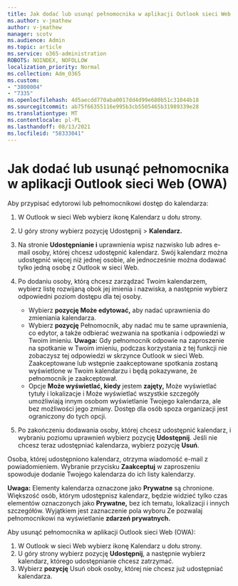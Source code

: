 ```yaml
---
title: Jak dodać lub usunąć pełnomocnika w aplikacji Outlook sieci Web (OWA)
ms.author: v-jmathew
author: v-jmathew
manager: scotv
ms.audience: Admin
ms.topic: article
ms.service: o365-administration
ROBOTS: NOINDEX, NOFOLLOW
localization_priority: Normal
ms.collection: Adm_O365
ms.custom:
- "3800004"
- "7335"
ms.openlocfilehash: 4d5aecdd770aba0017dd4d99e680b51c31044b18
ms.sourcegitcommit: ab75f66355116e995b3cb5505465b31989339e28
ms.translationtype: MT
ms.contentlocale: pl-PL
ms.lasthandoff: 08/13/2021
ms.locfileid: "58333041"
---
```

# <a name="how-to-add-or-remove-a-delegate-in-outlook-on-the-web-owa"></a>Jak dodać lub usunąć pełnomocnika w aplikacji Outlook sieci Web (OWA)

Aby przypisać edytorowi lub pełnomocnikowi dostęp do kalendarza:

1. W Outlook w sieci Web wybierz ikonę Kalendarz u dołu strony.
2. U góry strony wybierz pozycję Udostępnij > **Kalendarz.**
3. Na stronie **Udostępnianie i** uprawnienia wpisz nazwisko lub adres e-mail osoby, której chcesz udostępnić kalendarz. Swój kalendarz można udostępnić więcej niż jednej osobie, ale jednocześnie można dodawać tylko jedną osobę z Outlook w sieci Web.
4. Po dodaniu osoby, którą chcesz zarządzać Twoim kalendarzem, wybierz listę rozwijaną obok jej imienia i nazwiska, a następnie wybierz odpowiedni poziom dostępu dla tej osoby.

    - Wybierz **pozycję Może edytować,** aby nadać uprawnienia do zmieniania kalendarza.
    - Wybierz **pozycję** Pełnomocnik, aby nadać mu te same uprawnienia, co edytor, a także odbierać wezwania na spotkania i odpowiedzi w Twoim imieniu.
    **Uwaga:** Gdy pełnomocnik odpowie na zaproszenie na spotkanie w Twoim imieniu, podczas korzystania z tej funkcji nie zobaczysz tej odpowiedzi w skrzynce Outlook w sieci Web. Zaakceptowane lub wstępnie zaakceptowane spotkania zostaną wyświetlone w Twoim kalendarzu i będą pokazywane, że pełnomocnik je zaakceptował.
    - Opcje **Może wyświetlać, kiedy** jestem **zajęty,** Może wyświetlać tytuły i lokalizacje i Może wyświetlać wszystkie szczegóły umożliwiają innym osobom wyświetlanie Twojego kalendarza, ale bez możliwości jego zmiany.  Dostęp dla osób spoza organizacji jest ograniczony do tych opcji.

5. Po zakończeniu dodawania osoby, której chcesz udostępnić kalendarz, i wybraniu poziomu uprawnień wybierz pozycję **Udostępnij**. Jeśli nie chcesz teraz udostępniać kalendarza, wybierz pozycję **Usuń**.

Osoba, której udostępniono kalendarz, otrzyma wiadomość e-mail z powiadomieniem. Wybranie przycisku **Zaakceptuj** w zaproszeniu spowoduje dodanie Twojego kalendarza do ich listy kalendarzy.

**Uwaga:** Elementy kalendarza oznaczone jako **Prywatne** są chronione. Większość osób, którym udostępnisz kalendarz, będzie widzieć tylko czas elementów oznaczonych jako **Prywatne,** bez ich tematu, lokalizacji i innych szczegółów. Wyjątkiem jest zaznaczenie pola wyboru Ze pozwalaj pełnomocnikowi na wyświetlanie **zdarzeń prywatnych.**

Aby usunąć pełnomocnika w aplikacji Outlook sieci Web (OWA):

1. W Outlook w sieci Web wybierz ikonę Kalendarz u dołu strony.
2. U góry strony wybierz pozycję **Udostępnij**, a następnie wybierz kalendarz, którego udostępnianie chcesz zatrzymać.
3. Wybierz **pozycję** Usuń obok osoby, której nie chcesz już udostępniać kalendarza.
